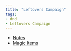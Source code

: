 ```yaml
---
title: "Leftovers Campaign"
tags: 
- dnd
- Leftovers Campaign
---
```


- [Notes](/tags/Leftovers-Notes)
- [Magic Items](/tags/Leftovers-Magic-Items)


